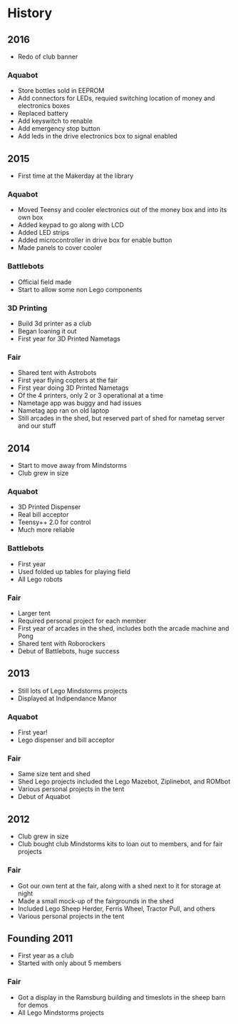 # History

## 2016
 - Redo of club banner

### Aquabot
 - Store bottles sold in EEPROM
 - Add connectors for LEDs, requied switching location of money and electronics boxes
 - Replaced battery
 - Add keyswitch to renable
 - Add emergency stop button
 - Add leds in the drive electronics box to signal enabled

## 2015
 - First time at the Makerday at the library
 
### Aquabot
 - Moved Teensy and cooler electronics out of the money box and into its own box
 - Added keypad to go along with LCD
 - Added LED strips
 - Added microcontroller in drive box for enable button
 - Made panels to cover cooler
 
### Battlebots
 - Official field made
 - Start to allow some non Lego components

### 3D Printing
 - Build 3d printer as a club
 - Began loaning it out
 - First year for 3D Printed Nametags

### Fair
 - Shared tent with Astrobots
 - First year flying copters at the fair
 - First year doing 3D Printed Nametags
  - Of the 4 printers, only 2 or 3 operational at a time
  - Nametage app was buggy and had issues
  - Nametag app ran on old laptop
 - Still arcades in the shed, but reserved part of shed for nametag server and our stuff

## 2014
 - Start to move away from Mindstorms
 - Club grew in size

### Aquabot
 - 3D Printed Dispenser
 - Real bill acceptor
 - Teensy++ 2.0 for control
 - Much more reliable

### Battlebots
 - First year
 - Used folded up tables for playing field
 - All Lego robots

### Fair
 - Larger tent
 - Required personal project for each member
 - First year of arcades in the shed, includes both the arcade machine and Pong
 - Shared tent with Roborockers
 - Debut of Battlebots, huge success

## 2013
 - Still lots of Lego Mindstorms projects
 - Displayed at Indipendance Manor
 
### Aquabot
 - First year!
 - Lego dispenser and bill acceptor
 
### Fair
 - Same size tent and shed
 - Shed Lego projects included the Lego Mazebot, Ziplinebot, and ROMbot
 - Various personal projects in the tent
 - Debut of Aquabot

## 2012
 - Club grew in size
 - Club bought club Mindstorms kits to loan out to members, and for fair projects
 
### Fair
 - Got our own tent at the fair, along with a shed next to it for storage at night
 - Made a small mock-up of the fairgrounds in the shed
 - Included Lego Sheep Herder, Ferris Wheel, Tractor Pull, and others
 - Various personal projects in the tent

## Founding 2011
 - First year as a club
 - Started with only about 5 members
 
### Fair
 - Got a display in the Ramsburg building and timeslots in the sheep barn for demos
 - All Lego Mindstorms projects
